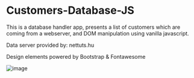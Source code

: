 # Customers-Database-JS

This is a database handler app, presents a list of customers which are coming from a webserver, and DOM manipulation using vanilla javascript.

Data server provided by: nettuts.hu

Design elements powered by Bootstrap & Fontawesome

![image](https://user-images.githubusercontent.com/90829509/214304841-01ef16ff-841e-4854-8872-c03b19cc55e0.png)
